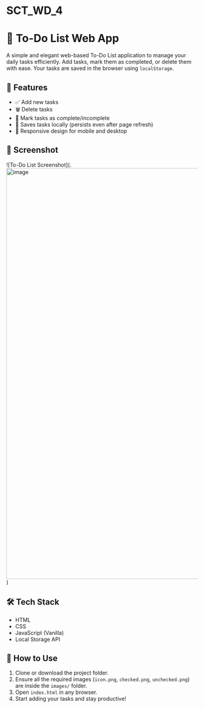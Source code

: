 # SCT_WD_4

# 📝 To-Do List Web App

A simple and elegant web-based To-Do List application to manage your daily tasks efficiently. Add tasks, mark them as completed, or delete them with ease. Your tasks are saved in the browser using `localStorage`.

## 🚀 Features

- ✅ Add new tasks
- 🗑️ Delete tasks
- 📌 Mark tasks as complete/incomplete
- 💾 Saves tasks locally (persists even after page refresh)
- 📱 Responsive design for mobile and desktop

## 📸 Screenshot

![To-Do List Screenshot](.<img width="1920" height="1080" alt="image" src="https://github.com/user-attachments/assets/a1000ec7-9f19-47ac-b653-f4fed0f819bf" />
)

## 🛠️ Tech Stack

- HTML
- CSS
- JavaScript (Vanilla)
- Local Storage API

## 🧪 How to Use

1. Clone or download the project folder.
2. Ensure all the required images (`icon.png`, `checked.png`, `unchecked.png`) are inside the `images/` folder.
3. Open `index.html` in any browser.
4. Start adding your tasks and stay productive!
